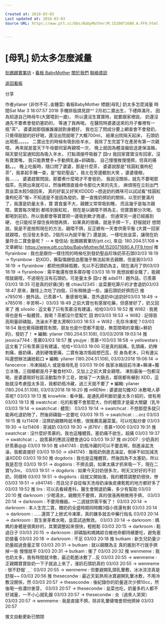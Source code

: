 ```yaml
---

Created at: 2018-03-03
Last updated at: 2018-03-03
Source URL: https://www.ptt.cc/bbs/BabyMother/M.1520071680.A.FF9.html


---
```


# [母乳] 奶太多怎麼減量


[批踢踢實業坊](https://www.ptt.cc/) › [看板 BabyMother](https://www.ptt.cc/bbs/BabyMother/index.html) [關於我們](https://www.ptt.cc/about.html) [聯絡資訊](https://www.ptt.cc/contact.html)

[返回看板](https://www.ptt.cc/bbs/BabyMother/index.html)

分享

作者yilaner (非你不可..金鍾雲)
看板BabyMother
標題\[母乳\] 奶太多怎麼減量
時間Sat Mar 3 18:07:57 2018
手機排版請見諒^^ 2月初二寶出生，下禮拜滿月， 因為知道自己時母牛(大寶喂到一歲)， 所以還沒生寶寶時，就要跟家裡說， 奶還沒通先不要煮會發奶塞奶的， 等通了我再喝。 在醫院時婆婆送來的月子餐裡有一瓶"茶"， 婆婆說那個誰誰誰說對身體好， 我也忘了問成分要上網查會不會發奶， 只覺得甜甜的好好喝，還沒出院就喝了大概700ml， 結果出院隔天起床， 石頭奶出現惹。。。。。 二寶出生的時候有吸到些羊水， 我除了生完當下在產房有第一次親喂， 再來就是當天下午母嬰同室再親喂一次， 晚上就因為體溫偏低送進保溫箱， 隔天嬰兒室通知因為吸入羊水， 打點滴接呼吸器了 囧rz 我回家寶寶沒有回家，沒有寶寶嘴， 我只能靠雙手+手動擠乳器+卵磷脂， 自己慢慢推慢慢擠，但真的痛翻。。。 晚上吃飯時，隨口問了婆婆，那是什麼茶， 婆婆說那是"桂圓紅棗枸杞茶"，我拿起手機一查，是"發奶聖品"，我ㄤ在旁邊聽到大笑 ，婆婆傻眼，我......， 婆婆趕緊問說，那要煮什麼喝才不會發奶， 我說沒關係，就先不要喝那個茶，先擠出來就可以，然後轉頭直接命令那位大笑的先生， 麻煩現在立刻出門買韭菜水餃5個回來， 真的好氣又好笑XDDDD ~想追奶的媽咪可以試試看"桂圓紅棗枸杞茶"喔~ 不知道是不是因為發奶，要一直推奶擠奶的關係，以至於要滿月了，我還是奶量太多，寶 寶食量不大，親餵又常常吸到睡， 而且幾乎是每次親喂，寶寶每次嗆到 都咳到臉紅紅， 現在是以親喂不擠為主，但寶寶都分次喝， 怕都喝到前奶，所以我都會等寶寶把一邊吸到軟才換邊， 但通常另一邊已經脹到硬， 也只能咬牙撐住長時間再擠， 如果真的很痛，就是手擠一下，舒服就好 想問說，我是不是按照現在的方法，親喂不擠，反正總有一天會供需平衡 (大寶一回家就親喂，也沒發太多奶，2個月以內就平衡了) 還是說，一樣吃些韭菜，讓現在奶量符合二寶食量呢？ -- ※ 發信站: 批踢踢實業坊(ptt.cc), 來自: 180.204.51.108 ※ 文章網址: <https://www.ptt.cc/bbs/BabyMother/M.1520071680.A.FF9.html>
推 flyrainbow : 我也是跟你一樣住院的時候吃到發奶聖品珍珠奶茶石頭03/03 18:19
→ flyrainbow : 奶XDD，撕裂傷跟低血壓幾乎無法起來去親餵，但是我03/03 18:19
→ flyrainbow : 都把他擠掉瓶餵，先以不石頭奶為主，現在滿月了供03/03 18:19
→ flyrainbow : 需平衡還有很多庫存喔 03/03 18:19
我想說都全職了，能親喂就親喂，不過現在沒有石頭奶，可是量太多 囧rz
推 ada011 : 題外話，已羨慕03/03 18:35
可是真的好痛(哭)
推 chiau12345 : 韭菜要吃算斤的才會退奶03/03 18:47
原來，難怪上次吃了四個，只有稍微退一些，讓石頭奶好擠而已
推 x785016 : 題外話。已羨慕+1、重感冒吃藥，意外退奶中(追奶好03/03 18:49
→ x785016 : 辛苦啊~）03/03 18:49
之前大寶也有感冒吃藥，但感冒好了，奶又回來了
推 silosilo : 這文看了只有羡慕沒有建議，哈哈03/03 18:52
推 WI82 : 我覺得也是有一點體質，我喝？茶都沒什麼幫忙 囧 妳03/03 18:53
→ WI82 : 記得吞高劑量卵磷脂，洗澡水不要太燙啊03/03 18:53
→ WI82 : 先存冷凍呢？03/03 18:54
我也覺得跟體質有關，朋友也是什麼都不能發，無意間喝的拿鐵(+鮮奶的)，發奶了！ ※ 編輯: yilaner (180.204.51.108), 03/03/2018 19:03:14
推 jessica7744 : 羨慕03/03 18:57
推 yeujye : 羨慕+103/03 18:58
→ yellowstars : 這文看了只有羡慕沒有建議，哈哈+103/03 19:00
可是真的超痛，乳頭痛，奶陣刺痛，脹奶痛，遇到硬塊更痛，二寶有幾次吸超想巴蕊，但 身為老木，只有邊尖叫邊想辦法讓她鬆口 ※ 編輯: yilaner (180.204.51.108), 03/03/2018 19:06:14
→ fanecerce : 冷凍捐給人 或是做母乳皂 03/03 19:06
我家冰箱目前冷凍+瞬凍+獨立冰塊，三個櫃都是月子餐食材XD，又加上之前大寶全親喂， 凍到最後一包都沒喝，是婆婆剛好社區活動製作手工皂，她端了一大鍋去，鄰居都有嚇到 XDD，這胎就沒考慮囤太多貨，我都奶瓶冷藏，過三天就不要了 ※ 編輯: yilaner (180.204.51.108), 03/03/2018 19:16:20
推 mRENm : 婆婆就勾錐XD 冰敷喝人蔘茶呢? 03/03 19:13
推 knowhile : 看中醫，是通乳師判斷奶量太多介紹的，很有用 03/03 19:13
推 swatchcat : 吃的影響不會那麼大，你的體質才是最大關鍵（乳牛 03/03 19:14
→ swatchcat : 體質） 03/03 19:14
→ swatchcat : 不想那麼多就只能再吃退奶物了，然後卵磷脂一定要吃 03/03 19:15
→ swatchcat : ...orz 03/03 19:15
推 liz11408 : 沒擠奶親餵時就冷敷，很推薦高麗菜葉。可以吃點炒麥 03/03 19:30
→ liz11408 : 芽減奶 03/03 19:30
→ jB76V : 羨慕+1000 03/03 19:31
推 swatchcat : 沒什麼好羨慕的。我也這種體質。塞奶痛不欲生。超痛 03/03 19:37
→ swatchcat : 。說羨慕的應該沒體會過QQ 03/03 19:37
推 dir2007 : 少奶真的好羨慕@@ 03/03 19:50
推 s941745 : 奶瓶冷藏的可以不要丟啊，倒進澡盆洗澡，我都直接好 03/03 19:50
→ s941745 : 幾瓶奶倒進去澡盆，倒掉不如加減洗澡XDDD 03/03 19:50
推 dogdoris : 我也是這種體質，然後因為不太塞奶，所以我是忍住 03/03 19:51
→ dogdoris : 不擠去調，如果太痛才抓來吸一下，現在二寶1y3m， 03/03 19:51
→ dogdoris : 如果今天討奶很多次，明天又好好的不討奶，同樣時 03/03 19:51
→ dogdoris : 段就又開始漲，我的體質調整奶很快，慘 03/03 19:51
→ s941745 : 而且兒子自從每天洗母奶澡後皮膚乾乾的地方都好多了 03/03 19:52
推 lirs : 可以去看婦產科，醫生會開退奶藥，多少有幫助 03/03 20:10
推 darkroom : 少喝湯水，親餵完不要擠，真的很漲再稍微用手擠， 03/03 20:14
→ darkroom : 不要用機器。一二週就供需平衡了！ 03/03 20:14
→ darkroom : 本人生完二寶，餵奶的全盛時期同時餵3個小孩還有剩 03/03 20:14
→ darkroom : ……還買了上掀式冷凍庫，真的嫌多就去中藥行指名 03/03 20:14
→ darkroom : 買生麥芽煮水喝，韭菜試過無效。 03/03 20:14
→ darkroom : 媽媽的身體是很奧妙的，其實調整起來很快，輕輕鬆 03/03 20:15
→ darkroom : 鬆過日子 03/03 20:15
→ darkroom : 卵磷脂和媽媽綜合維他命都持續要吃，避免塞奶營養 03/03 20:18
→ darkroom : 不足 03/03 20:18
推 butkam : 新生兒奶量少 奶量超過食量正常 03/03 20:31
→ butkam : 就以親餵為主 真的脹到不行就手擠掉一些 慢慢就平 03/03 20:31
→ butkam : 衡了 03/03 20:32
推 wenmeme : 我也奶太多，我有時間就冷敷，最近乾脆冰敷了…反 03/03 20:55
→ wenmeme : 正親餵寶寶掛奶一下子就追上來了，漲奶石頭奶真的 03/03 20:55
→ wenmeme : 很不舒服ˊ＿ˋ 03/03 20:55
→ wenmeme : 但要避開乳頭乳暈敷，冰冰涼涼真是舒服~~ 03/03 20:56
推 thesecondw : 最近天氣熱用冰寶避開乳暈冰敷，不用冷敷沒關係，然 03/03 20:57
→ thesecondw : 後紀錄你的奶量逐次少擠10cc，然後喝一些濃炒麥芽， 03/03 20:57
→ thesecondw : 韭菜也吃，奶量多的人都不好減量，一不小心就乳腺 03/03 20:57
→ thesecondw : 炎（過來人哭哭） 03/03 20:57
→ wenmeme : 我是直接不擠，除非乳暈硬塊會把他擠掉 03/03 20:57

推文自動更新已關閉

